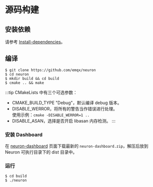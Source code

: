 # 源码构建

## 安装依赖

请参考 [Install-dependencies](https://github.com/emqx/neuron/blob/main/Install-dependencies.md)。

## 编译

```
$ git clone https://github.com/emqx/neuron
$ cd neuron
$ mkdir build && cd build
$ cmake .. && make
```

:::tip
CMakeLists 中有三个可选参数：
* CMAKE_BUILD_TYPE "Debug"，默认编译 debug 版本。
* DISABLE_WERROR，将所有的警告当作错误进行处理。</br>使用示例：```cmake -DISABLE_WERROR=1 ..```
* DISABLE_ASAN，选择是否开启 libasan 内存检测。
:::

### 安装 Dashboard

在 [neuron-dashboard](https://github.com/emqx/neuron-dashboard/releases) 页面下载最新的 `neuron-dashboard.zip`，解压后放到 Neuron 可执行目录下的 dist 目录中。

### 运行

```
$ cd build
$ ./neuron
```